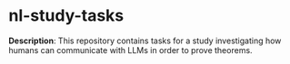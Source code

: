 # nl-study-tasks

**Description**: This repository contains tasks for a study investigating how humans can communicate with LLMs in order to prove theorems. 